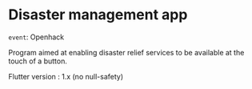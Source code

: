 # Disaster management app
`event`: Openhack

Program aimed at enabling disaster relief services to be available at the touch of a button.


Flutter version : 1.x (no null-safety)
